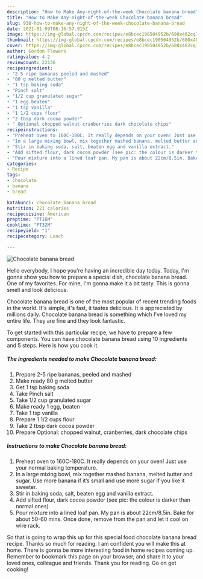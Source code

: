 ```yaml
---
description: "How to Make Any-night-of-the-week Chocolate banana bread"
title: "How to Make Any-night-of-the-week Chocolate banana bread"
slug: 938-how-to-make-any-night-of-the-week-chocolate-banana-bread
date: 2021-01-09T08:16:57.915Z
image: https://img-global.cpcdn.com/recipes/e8bcec190504952b/680x482cq70/chocolate-banana-bread-recipe-main-photo.jpg
thumbnail: https://img-global.cpcdn.com/recipes/e8bcec190504952b/680x482cq70/chocolate-banana-bread-recipe-main-photo.jpg
cover: https://img-global.cpcdn.com/recipes/e8bcec190504952b/680x482cq70/chocolate-banana-bread-recipe-main-photo.jpg
author: Gordon Flowers
ratingvalue: 4.2
reviewcount: 22136
recipeingredient:
- "2-5 ripe bananas peeled and mashed"
- "80 g melted butter"
- "1 tsp baking soda"
- "Pinch salt"
- "1/2 cup granulated sugar"
- "1 egg beaten"
- "1 tsp vanilla"
- "1 1/2 cups flour"
- "2 tbsp dark cocoa powder"
- " Optional chopped walnut cranberries dark chocolate chips"
recipeinstructions:
- "Preheat oven to 160C-180C. It really depends on your oven! Just use your normal baking temperature."
- "In a large mixing bowl, mix together mashed banana, melted butter and sugar. Use more banana if it’s small and use more sugar if you like it sweeter."
- "Stir in baking soda, salt, beaten egg and vanilla extract."
- "Add sifted flour, dark cocoa powder (see pic: the colour is darker than normal ones)"
- "Pour mixture into a lined loaf pan. My pan is about 22cm/8.5in. Bake for about 50-60 mins. Once done, remove from the pan and let it cool on wire rack."
categories:
- Recipe
tags:
- chocolate
- banana
- bread

katakunci: chocolate banana bread 
nutrition: 221 calories
recipecuisine: American
preptime: "PT16M"
cooktime: "PT32M"
recipeyield: "1"
recipecategory: Lunch

---
```



![Chocolate banana bread](https://img-global.cpcdn.com/recipes/e8bcec190504952b/680x482cq70/chocolate-banana-bread-recipe-main-photo.jpg)

Hello everybody, I hope you're having an incredible day today. Today, I'm gonna show you how to prepare a special dish, chocolate banana bread. One of my favorites. For mine, I'm gonna make it a bit tasty. This is gonna smell and look delicious.

Chocolate banana bread is one of the most popular of recent trending foods in the world. It's simple, it's fast, it tastes delicious. It is appreciated by millions daily. Chocolate banana bread is something which I've loved my entire life. They are fine and they look fantastic.




To get started with this particular recipe, we have to prepare a few components. You can have chocolate banana bread using 10 ingredients and 5 steps. Here is how you cook it.

<!--inarticleads1-->

##### The ingredients needed to make Chocolate banana bread:

1. Prepare 2-5 ripe bananas, peeled and mashed
1. Make ready 80 g melted butter
1. Get 1 tsp baking soda
1. Take Pinch salt
1. Take 1/2 cup granulated sugar
1. Make ready 1 egg, beaten
1. Take 1 tsp vanilla
1. Prepare 1 1/2 cups flour
1. Take 2 tbsp dark cocoa powder
1. Prepare  Optional: chopped walnut, cranberries, dark chocolate chips




<!--inarticleads2-->

##### Instructions to make Chocolate banana bread:

1. Preheat oven to 160C-180C. It really depends on your oven! Just use your normal baking temperature.
1. In a large mixing bowl, mix together mashed banana, melted butter and sugar. Use more banana if it’s small and use more sugar if you like it sweeter.
1. Stir in baking soda, salt, beaten egg and vanilla extract.
1. Add sifted flour, dark cocoa powder (see pic: the colour is darker than normal ones)
1. Pour mixture into a lined loaf pan. My pan is about 22cm/8.5in. Bake for about 50-60 mins. Once done, remove from the pan and let it cool on wire rack.




So that is going to wrap this up for this special food chocolate banana bread recipe. Thanks so much for reading. I am confident you will make this at home. There is gonna be more interesting food in home recipes coming up. Remember to bookmark this page on your browser, and share it to your loved ones, colleague and friends. Thank you for reading. Go on get cooking!
